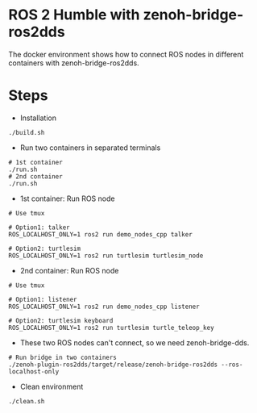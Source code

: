 # ROS 2 Humble with zenoh-bridge-ros2dds

The docker environment shows how to connect ROS nodes in different containers with zenoh-bridge-ros2dds.

# Steps

* Installation

```shell
./build.sh
```

* Run two containers in separated terminals

```shell
# 1st container
./run.sh
# 2nd container
./run.sh
```

* 1st container: Run ROS node

```shell
# Use tmux

# Option1: talker
ROS_LOCALHOST_ONLY=1 ros2 run demo_nodes_cpp talker

# Option2: turtlesim
ROS_LOCALHOST_ONLY=1 ros2 run turtlesim turtlesim_node
```

* 2nd container: Run ROS node

```shell
# Use tmux

# Option1: listener
ROS_LOCALHOST_ONLY=1 ros2 run demo_nodes_cpp listener

# Option2: turtlesim keyboard 
ROS_LOCALHOST_ONLY=1 ros2 run turtlesim turtle_teleop_key
```

* These two ROS nodes can't connect, so we need zenoh-bridge-dds.

```shell
# Run bridge in two containers
./zenoh-plugin-ros2dds/target/release/zenoh-bridge-ros2dds --ros-localhost-only
```

* Clean environment

```shell
./clean.sh
```

